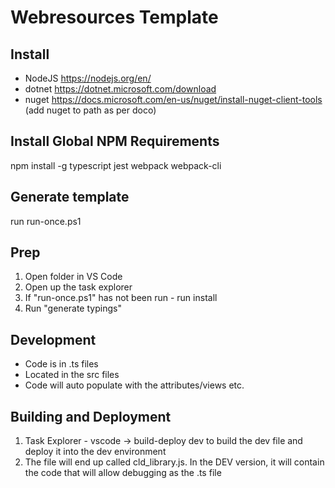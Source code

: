 # Webresources Template
## Install
- NodeJS https://nodejs.org/en/
- dotnet https://dotnet.microsoft.com/download
- nuget https://docs.microsoft.com/en-us/nuget/install-nuget-client-tools (add nuget to path as per doco)

## Install Global NPM Requirements
npm install -g typescript jest webpack webpack-cli

## Generate template
run run-once.ps1

## Prep 
1. Open folder in VS Code
2. Open up the task explorer
3. If "run-once.ps1" has not been run - run install
4. Run "generate typings"

## Development
- Code is in .ts files
- Located in the src files
- Code will auto populate with the attributes/views etc.

## Building and Deployment
1. Task Explorer - vscode -> build-deploy dev to build the dev file and deploy it into the dev environment
2. The file will end up called cld_library.js. In the DEV version, it will contain the code that will allow debugging as the .ts file